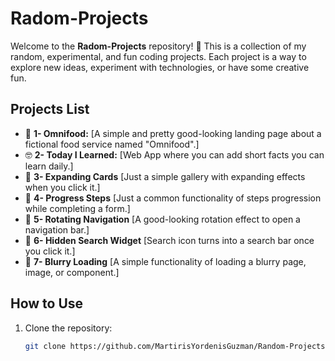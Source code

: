 # Radom-Projects

Welcome to the **Radom-Projects** repository! 🎉 This is a collection of my random, experimental, and fun coding projects. Each project is a way to explore new ideas, experiment with technologies, or have some creative fun.

## Projects List

- 🍑 **1- Omnifood:** [A simple and pretty good-looking landing page about a fictional food service named "Omnifood".]
- 🤓 **2- Today I Learned:** [Web App where you can add short facts you can learn daily.]
- 🎯 **3- Expanding Cards** [Just a simple gallery with expanding effects when you click it.]
- 🎯 **4- Progress Steps** [Just a common functionality of steps progression while completing a form.]
- 🎯 **5- Rotating Navigation** [A good-looking rotation effect to open a navigation bar.]
- 🎯 **6- Hidden Search Widget** [Search icon turns into a search bar once you click it.]
- 🎯 **7- Blurry Loading** [A simple functionality of loading a blurry page, image, or component.]


## How to Use

1. Clone the repository:
   ```bash
   git clone https://github.com/MartirisYordenisGuzman/Random-Projects.git
